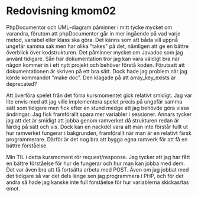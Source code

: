 ---
---
Redovisning kmom02
=========================

PhpDocumentor och UML-diagram påminner i mitt tycke mycket om varandra, förutom att phpDocumentor går in mer ingående på vad varje metod, variabel eller klass ska göra. Det känns som att båda vill uppnå ungefär samma sak men har olika "takes" på det, nämligen att ge en bättre överblick över kodstrukturen. Det påminner mycket om Javadoc som jag använt tidigare. Sån här dokumentation tror jag kan vara väldigt bra när någon kommer in i ett nytt projekt och behöver förstå koden. Förutsatt att dokumentationen är skriven på ett bra sätt. Dock hade jag problem när jag körde kommandot "make doc". Den klagade på att array_key_exists är deprecated?

Att överföra spelet från det förra kursmomentet gick relativt smidigt. Jag var lite envis med att jag ville implementera spelet precis på ungefär samma sätt som tidigare men fick efter en stund medge att jag behövde göra vissa ändringar. Jag fick framförallt spara mer variabler i sessioner. Annars tycker jag att det är smidigt att jobba genom ramverket då strukturen redan är färdig på sätt och vis. Dock kan en nackdel vara att man inte förstår fullt ut hur ramverket fungerar i bakgrunden, framförallt när man är en relativt färsk programmerare. Därför är det nog bra att bygga egna ramverk för att få en bättre förståelse.

Min TIL i detta kursmoment rör request/response. Jag tycker att jag har fått en bättre förståelse för hur de fungerar och hur man kan jobba med dem. Det var även bra att få fortsätta arbeta med POST. Även om jag jobbat med det tidigare så var det dels länge sen jag programmera i PHP, och för det andra så hade jag kanske inte full förståelse för hur variablerna skickas/tas emot.
